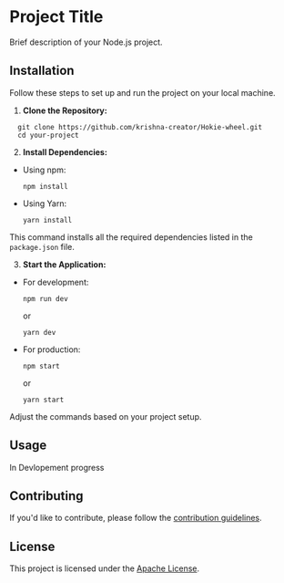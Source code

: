# Project Title

Brief description of your Node.js project.

## Installation

Follow these steps to set up and run the project on your local machine.

1. **Clone the Repository:**
```
  git clone https://github.com/krishna-creator/Hokie-wheel.git
  cd your-project
  ```

2. **Install Dependencies:**
- Using npm:
  ```
  npm install
  ```
- Using Yarn:
  ```
  yarn install
  ```

This command installs all the required dependencies listed in the `package.json` file.

3. **Start the Application:**
- For development:
  ```
  npm run dev
  ```
  or
  ```
  yarn dev
  ```
- For production:
  ```
  npm start
  ```
  or
  ```
  yarn start
  ```

Adjust the commands based on your project setup.

## Usage

In Devlopement progress

## Contributing

If you'd like to contribute, please follow the [contribution guidelines](CONTRIBUTING.md).

## License

This project is licensed under the [Apache License](LICENSE).
